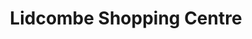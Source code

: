 ---
title: "Lidcombe Shopping Centre"
url: /lidcombe/lidcombe-shopping-centre/
shop: Einkaufszentrum
---